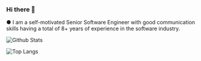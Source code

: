 ### Hi there 👋
● I am a self-motivated Senior Software Engineer with good communication skills having a total of 8+ years of experience in the software industry.

![Github Stats](https://github-readme-stats.vercel.app/api?username=kashanahmed867&show_icons=true&count_private=true&include_all_commits=true)

![Top Langs](https://github-readme-stats.vercel.app/api/top-langs/?username=kashanahmed867&layout=compact)
<!--
**kashanahmed867/kashanahmed867** is a ✨ _special_ ✨ repository because its `README.md` (this file) appears on your GitHub profile.

Here are some ideas to get you started:

- 🔭 I’m currently working on ...
- 🌱 I’m currently learning ...
- 👯 I’m looking to collaborate on ...
- 🤔 I’m looking for help with ...
- 💬 Ask me about ...
- 📫 How to reach me: ...
- 😄 Pronouns: ...
- ⚡ Fun fact: ...
-->
